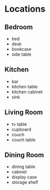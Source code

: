 # Locations

## Bedroom

* bed
* desk
* bookcase
* side table


## Kitchen

* bar
* kitchen table
* kitchen cabinet
* sink


## Living Room

* tv table
* cupboard
* couch
* couch table

## Dining Room

* dining table
* cabinet
* display case
* storage shelf
